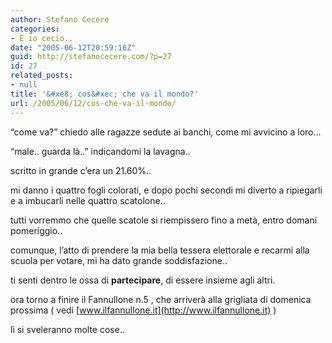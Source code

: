 ```yaml
---
author: Stefano Cecere
categories:
- E io cecio..
date: "2005-06-12T20:59:16Z"
guid: http://stefanocecere.com/?p=27
id: 27
related_posts:
- null
title: '&#xe8; cos&#xec; che va il mondo?'
url: /2005/06/12/cos-che-va-il-mondo/
---
```


&#8220;come va?&#8221; chiedo alle ragazze sedute ai banchi, come mi avvicino a loro&#8230;
  
&#8220;male.. guarda l&#xe0;..&#8221; indicandomi la lavagna..

scritto in grande c&#8217;era un 21.60%..

mi danno i quattro fogli colorati, e dopo pochi secondi mi diverto a ripiegarli e a imbucarli nelle quattro scatolone..
  
tutti vorremmo che quelle scatole si riempissero fino a met&#xe0;, entro domani pomeriggio..

comunque, l&#8217;atto di prendere la mia bella tessera elettorale e recarmi alla scuola per votare, mi ha dato grande soddisfazione..

ti senti dentro le ossa di <span style="font-weight: bold">partecipare</span>, di essere insieme agli altri.

ora torno a finire il Fannullone n.5 , che arriver&#xe0; alla grigliata di domenica prossima ( vedi [www.ilfannullone.it](http://www.ilfannullone.it) )
  
l&#xec; si sveleranno molte cose..